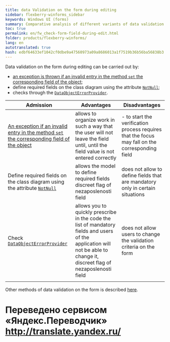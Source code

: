 ```yaml
--- 
title: data Validation on the form during editing 
sidebar: flexberry-winforms_sidebar 
keywords: Windows UI (forms) 
summary: Comparative analysis of different variants of data validation on the form during editing 
toc: true 
permalink: en/fw_check-form-field-during-edit.html 
folder: products/flexberry-winforms/ 
lang: en 
autotranslated: true 
hash: edbf64633ef1042cf0dbe9a47560973a09a8686013a1f7519b36b56ba56838b3 
--- 
```

Data validation on the form during editing can be carried out by: 
* [an exception is thrown if an invalid entry in the method `set` the corresponding field of the object](fo_check-object-set.html); 
* define required fields on the class diagram using the attribute [`NotNull`](fo_attributes-class-data.html); 
* checks through the [`DataObjectErrorProvider`](fw_data-object-error-provider.html). 

| Admission | Advantages | Disadvantages| 
|--|--|--| 
| [An exception if an invalid entry in the method `set` the corresponding field of the object](fo_check-object-set.html) | allows to organize work in such a way that the user will not leave the field until, until the field value is not entered correctly | - to start the verification process requires that the focus may fall on the corresponding field 
| Define required fields on the class diagram using the attribute [`NotNull`](fo_attributes-class-data.html) | allows the model to define required fields <br> discreet flag of nezaposlenosti field | does not allow to define fields that are mandatory only in certain situations 
| Check [`DataObjectErrorProvider`](fw_data-object-error-provider.html) | allows you to quickly prescribe in the code the list of mandatory fields and users of the application will not be able to change it, <br> discreet flag of nezaposlenosti field | does not allow users to change the validation criteria on the form 
||| 

Other methods of data validation on the form is described [here](fw_edit-form-validation.html).


 # Переведено сервисом «Яндекс.Переводчик» http://translate.yandex.ru/